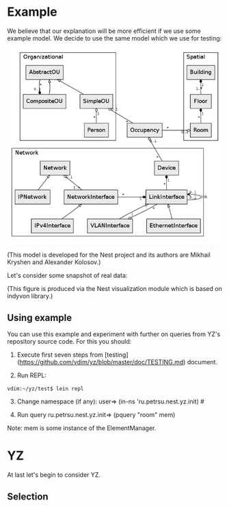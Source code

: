 # Example
We believe that our explanation will be more efficient if we use some example model.
We decide to use the same model which we use for testing:

<img src="https://github.com/vdim/yz/raw/master/doc/son.png" alt="Son model"/>

(This model is developed for the Nest project and its authors are Mikhail Kryshen and Alexander Kolosov.)

Let's consider some snapshot of real data: 

(This figure is produced via the Nest visualization module which is based on indyvon library.)

## Using example
You can use this example and experiment with further on queries from YZ's repository source code.
For this you should: 
1. Execute first seven steps from [testing] (https://github.com/vdim/yz/blob/master/doc/TESTING.md) document.

2. Run REPL:
<pre><code>vdim:~/yz/test$ lein repl </code></pre>

3. Change namespace (if any):
	user=> (in-ns 'ru.petrsu.nest.yz.init)
	#<Namespace ru.petrsu.nest.yz.init>

4. Run query
	ru.petrsu.nest.yz.init=> (pquery "room" mem)

Note: mem is some instance of the ElementManager.


# YZ
At last let's begin to consider YZ.

## Selection
